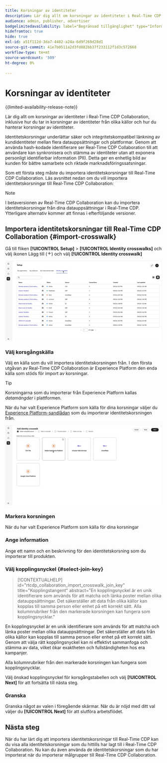 ```yaml
---
title: Korsningar av identiteter
description: Lär dig allt om korsningar av identiteter i Real-Time CDP Collaboration, inklusive hur du kan ta fram korsningar av identiteter från olika källor och hur du hanterar korsningar av identiteter
audience: admin, publisher, advertiser
badgelimitedavailability: label="Begränsad tillgänglighet" type="Informative" url="https://helpx.adobe.com/se/legal/product-descriptions/real-time-customer-data-platform-collaboration.html newtab=true"
hidefromtoc: true
hide: true
exl-id: a51f112d-3da7-4482-a24a-6d9f269d28d1
source-git-commit: 41e7b0511a2d3fd882bb37f233112f1d3c572668
workflow-type: tm+mt
source-wordcount: '509'
ht-degree: 0%

---
```


# Korsningar av identiteter

{{limited-availability-release-note}}

Lär dig allt om korsningar av identiteter i Real-Time CDP Collaboration, inklusive hur du tar in korsningar av identiteter från olika källor och hur du hanterar korsningar av identiteter.

Identitetskorsningar underlättar säker och integritetskompatibel länkning av kundidentiteter mellan flera datauppsättningar och plattformar. Genom att använda hash-kodade identifierare ser Real-Time CDP Collaboration till att användare kan synkronisera och stämma av identiteter utan att exponera personligt identifierbar information (PII). Detta ger en enhetlig bild av kunden för bättre samarbete och riktade marknadsföringssatsningar.

Som ett första steg måste du importera identitetskorsningar till Real-Time CDP Collaboration. Läs avsnittet nedan om du vill importera identitetskorsningar till Real-Time CDP Collaboration:

>[!NOTE]
>
>I betaversionen av Real-Time CDP Collaboration kan du importera identitetskorsningar från dina datauppsättningar i Real-Time CDP. Ytterligare alternativ kommer att finnas i efterföljande versioner.

## Importera identitetskorsningar till Real-Time CDP Collaboration {#import-crosswalk}

Gå till fliken **[!UICONTROL Setup]** > **[!UICONTROL Identity crosswalks]** och välj ikonen Lägg till (![ikonen Lägg till.](/help/assets/icons/plus.png)) och välj **[!UICONTROL Identity crosswalk]**

![Inspelning av hur du kommer till skärmen för att lägga till identitetskorsning](/help/assets/setup/identity-crosswalks/import-identity-crosswalk.gif)

### Välj korsgångskälla

Välj en källa som du vill importera identitetskorsningen från. I den första utgåvan av Real-Time CDP Collaboration är Experience Platform den enda källa som stöds för import av korsningar.

>[!TIP]
>
>Korsningarna som du importerar från Experience Platform kallas *datamängder* i plattformen.

När du har valt Experience Platform som källa för dina korsningar väljer du [Experience Platform-sandlådan](https://experienceleague.adobe.com/sv/docs/experience-platform/sandbox/home) som du importerar identitetskorsningen från.

![Inspelning av hur du väljer en övergångskälla](/help/assets/setup/identity-crosswalks/select-crosswalk-source.gif)

### Markera korsningen

När du har valt Experience Platform som källa för dina korsningar

### Ange information

Ange ett namn och en beskrivning för den identitetskorsning som du importerar till produkten.

### Välj kopplingsnyckel {#select-join-key}

>[!CONTEXTUALHELP]
>id="rtcdp_collaboration_import_crosswalk_join_key"
>title="Kopplingstangent"
>abstract="En kopplingsnyckel är en unik identifierare som används för att matcha och länka poster mellan olika datauppsättningar. Det säkerställer att data från olika källor kan kopplas till samma person eller enhet på ett korrekt sätt. Alla kolumnrubriker från den markerade korsningen kan fungera som kopplingsnycklar."

En kopplingsnyckel är en unik identifierare som används för att matcha och länka poster mellan olika datauppsättningar. Det säkerställer att data från olika källor kan kopplas till samma person eller enhet på ett korrekt sätt. Genom att välja rätt kopplingsnyckel kan ni effektivt sammanfoga och stämma av data, vilket ökar exaktheten och fullständigheten hos era kampanjer.

Alla kolumnrubriker från den markerade korsningen kan fungera som kopplingsnycklar.

Välj önskad kopplingsnyckel för korsgångstabellen och välj **[!UICONTROL Next]** för att fortsätta till nästa steg.

### Granska

Granska något av valen i föregående skärmar. När du är nöjd med ditt val väljer du **[!UICONTROL Next]** för att slutföra arbetsflödet.

## Nästa steg

När du har lärt dig att importera identitetskorsningar till Real-Time CDP kan du visa alla identitetskorsningar som du hittills har lagt till i Real-Time CDP Collaboration. Nu kan du även använda de identitetskorsningar som du har importerat när du importerar målgrupper till Real-Time CDP Collaboration.
